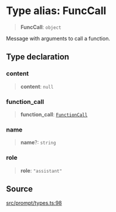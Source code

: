 # Type alias: FuncCall

> **FuncCall**: `object`

Message with arguments to call a function.

## Type declaration

### content

> **content**: `null`

### function\_call

> **function\_call**: [`FunctionCall`](FunctionCall.md)

### name

> **name**?: `string`

### role

> **role**: `"assistant"`

## Source

[src/prompt/types.ts:98](https://github.com/dexaai/llm-tools/blob/5018eae/src/prompt/types.ts#L98)
